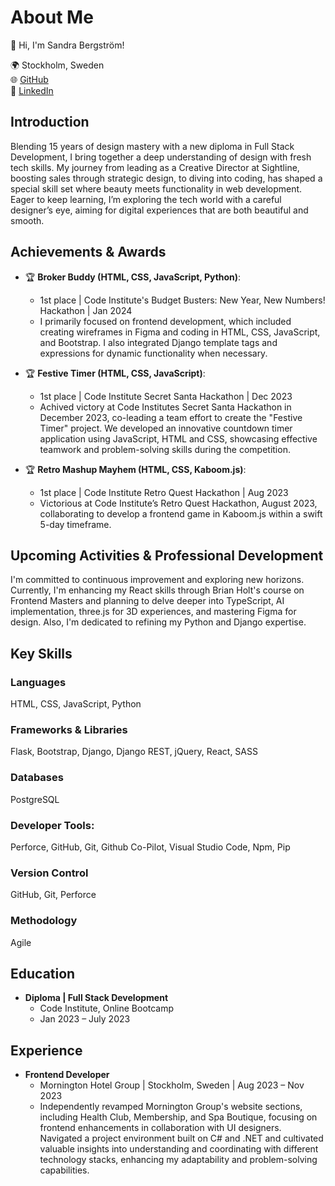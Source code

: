# About Me

👋 Hi, I'm Sandra Bergström!

🌍 Stockholm, Sweden <br>
🌐 [GitHub](https://github.com/SandraBergstrom) <br>
🔗 [LinkedIn](https://linkedin.com/in/sandrabergstrom) <br>

## Introduction

Blending 15 years of design mastery with a new diploma in Full Stack Development, I bring together a deep understanding of design with fresh tech skills. My journey from leading as a Creative Director at Sightline, boosting sales through strategic design, to diving into coding, has shaped a special skill set where beauty meets functionality in web development. Eager to keep learning, I’m exploring the tech world with a careful designer’s eye, aiming for digital experiences that are both beautiful and smooth.

## Achievements & Awards

- 🏆 **Broker Buddy (HTML, CSS, JavaScript, Python)**:
  - 1st place | Code Institute's Budget Busters: New Year, New Numbers! Hackathon | Jan 2024
  - I primarily focused on frontend development, which included creating wireframes in Figma and coding in HTML, CSS, JavaScript, and Bootstrap. I also integrated Django template tags and expressions for dynamic functionality when necessary.

- 🏆 **Festive Timer (HTML, CSS, JavaScript)**:
  - 1st place | Code Institute Secret Santa Hackathon | Dec 2023
  - Achived victory at Code Institutes Secret Santa Hackathon in December 2023, co-leading a team effort to create the "Festive Timer" project. We developed an innovative countdown timer application using JavaScript, HTML and CSS, showcasing effective teamwork and problem-solving skills during the competition. 

- 🏆 **Retro Mashup Mayhem (HTML, CSS, Kaboom.js)**:
  - 1st place | Code Institute Retro Quest Hackathon | Aug 2023
  - Victorious at Code Institute’s Retro Quest Hackathon, August 2023, collaborating to develop a frontend game in Kaboom.js within a swift 5-day timeframe.

## Upcoming Activities & Professional Development

I'm committed to continuous improvement and exploring new horizons. Currently, I'm enhancing my React skills through Brian Holt's course on Frontend Masters and planning to delve deeper into TypeScript, AI implementation, three.js for 3D experiences, and mastering Figma for design. Also, I'm dedicated to refining my Python and Django expertise.

## Key Skills

### Languages
HTML, CSS, JavaScript, Python

### Frameworks & Libraries
Flask, Bootstrap, Django, Django REST, jQuery, React, SASS

### Databases
PostgreSQL

### Developer Tools:
Perforce, GitHub, Git, Github Co-Pilot, Visual Studio Code, Npm, Pip

### Version Control
GitHub, Git, Perforce

### Methodology
Agile

## Education

- **Diploma | Full Stack Development**
  - Code Institute, Online Bootcamp
  - Jan 2023 – July 2023
    
## Experience

- **Frontend Developer**
  - Mornington Hotel Group | Stockholm, Sweden | Aug 2023 – Nov 2023
  - Independently revamped Mornington Group's website sections, including Health Club, Membership, and Spa Boutique, focusing on frontend enhancements in collaboration with UI designers. Navigated a project environment built on C# and .NET and cultivated valuable insights into understanding and coordinating with different technology stacks, enhancing my adaptability and problem-solving capabilities.
